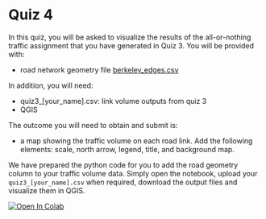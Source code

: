 # Quiz 4

In this quiz, you will be asked to visualize the results of the all-or-nothing traffic assignment that you have generated in Quiz 3. You will be provided with:
* road network geometry file [berkeley_edges.csv](https://raw.githubusercontent.com/UCB-CE170a/Fall2020/master/traffic_data/berkeley_edges.csv)

In addition, you will need:
* quiz3_[your_name].csv: link volume outputs from quiz 3
* QGIS

The outcome you will need to obtain and submit is:
* a map showing the traffic volume on each road link. Add the following elements: scale, north arrow, legend, title, and background map.

We have prepared the python code for you to add the road geometry column to your traffic volume data. Simply open the notebook, upload your `quiz3_[your_name].csv` when required, download the output files and visualize them in QGIS.

[![Open In Colab](https://colab.research.google.com/assets/colab-badge.svg)](https://colab.research.google.com/github/UCB-CE170a/Fall2020/blob/master/homeworks/quiz4/quiz4_student.ipynb)
